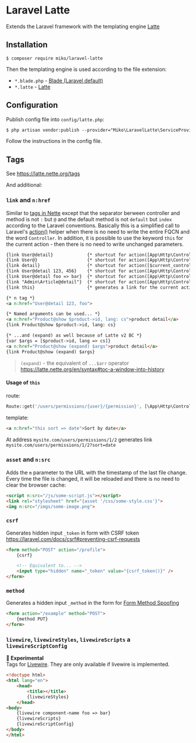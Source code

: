 Laravel Latte
=============

Extends the Laravel framework with the templating engine [Latte](https://latte.nette.org)

## Installation

```
$ composer require miko/laravel-latte
```

Then the templating engine is used according to the file extension:
- `*.blade.php` - [Blade (Laravel default)](https://laravel.com/docs/blade)
- `*.latte` - [Latte](https://latte.nette.org)

## Configuration

Publish config file into `config/latte.php`:
```html
$ php artisan vendor:publish --provider="Miko\LaravelLatte\ServiceProvider"
```
Follow the instructions in the config file.

## Tags

See https://latte.nette.org/tags

And additional:

### `link` and `n:href`

Similar to [tags in Nette](https://doc.nette.org/en/application/creating-links#toc-in-the-presenter-template)
except that the separator berween controller and method is not `:` but `@` and the default method is not `default` but `index` according to the Laravel conventions.
Basically this is a simplified call to Laravel's [action()](https://laravel.com/docs/urls#urls-for-controller-actions) helper when
there is no need to write the entire FQCN and the word `Controller`.
In addition, it is possible to use the keyword `this` for the current action - then there is no need to write unchanged parameters.

```html
{link User@detail}             {* shortcut for action([App\Http\Controllers\UserController::class, 'detail']) *}
{link User@}                   {* shortcut for action([App\Http\Controllers\UserController::class, 'index']) *}
{link detail}                  {* shortcut for action([$current_controller, 'detail']) *}
{link User@detail 123, 456}    {* shortcut for action([App\Http\Controllers\UserController::class, 'detail'], [123, 456]) *}
{link User@detail foo => bar}  {* shortcut for action([App\Http\Controllers\UserController::class, 'detail'], ['foo' => 'bar']) *}
{link "Admin\Article@detail"}  {* shortcut for action([App\Http\Controllers\Admin\ArticleController::class, 'detail']) *}
{link this}                    {* generates a link for the current action and current arguments (current URL) *}

{* n tag *}
<a n:href="User@detail 123, foo">

{* Named arguments can be used... *}
<a n:href="Product@show $product->id, lang: cs">product detail</a>
{link Product@show $product->id, lang: cs}

{* ...and (expand) as well because of Latte v2 BC *}
{var $args = [$product->id, lang => cs]}
<a n:href="Product@show (expand) $args">product detail</a>
{link Product@show (expand) $args}
```
> `(expand)` - the equivalent of `...$arr` operator https://latte.nette.org/en/syntax#toc-a-window-into-history

#### Usage of `this`
route:
```php
Route::get('/users/permissions/{user}/{permission}', [\App\Http\Controllers\UserController::class, 'permissions']);
```
template:
```html
<a n:href="this sort => date">Sort by date</a>
```
At address `mysite.com/users/permissions/1/2` generates link `mysite.com/users/permissions/1/2?sort=date`

### `asset` and `n:src`

Adds the `m` parameter to the URL with the timestamp of the last file change. Every time the file is changed, it will be reloaded
and there is no need to clear the browser cache:
```html
<script n:src="/js/some-script.js"></script>
<link rel="stylesheet" href="{asset '/css/some-style.css'}">
<img n:src="/imgs/some-image.png">
```

### `csrf`

Generates hidden input `_token` in form with CSRF token https://laravel.com/docs/csrf#preventing-csrf-requests
```html
<form method="POST" action="/profile">
    {csrf}

    <!-- Equivalent to... -->
    <input type="hidden" name="_token" value="{csrf_token()}" />
</form>
```

### `method`

Generates a hidden input `_method` in the form for [Form Method Spoofing](https://laravel.com/docs/routing#form-method-spoofing)
```html
<form action="/example" method="POST">
    {method PUT}
</form>
```

### `livewire`, `livewireStyles`, `livewireScripts` a `livewireScriptConfig`
**🧪 Experimental**   
Tags for [Livewire](https://livewire.laravel.com/). They are only available if livewire is implemented.
```html
<!doctype html>
<html lang="en">
    <head>
        <title></title>
        {livewireStyles}
    </head>
<body>
    {livewire component-name foo => bar}
    {livewireScripts}
    {livewireScriptConfig}
</body>
</html>
```
